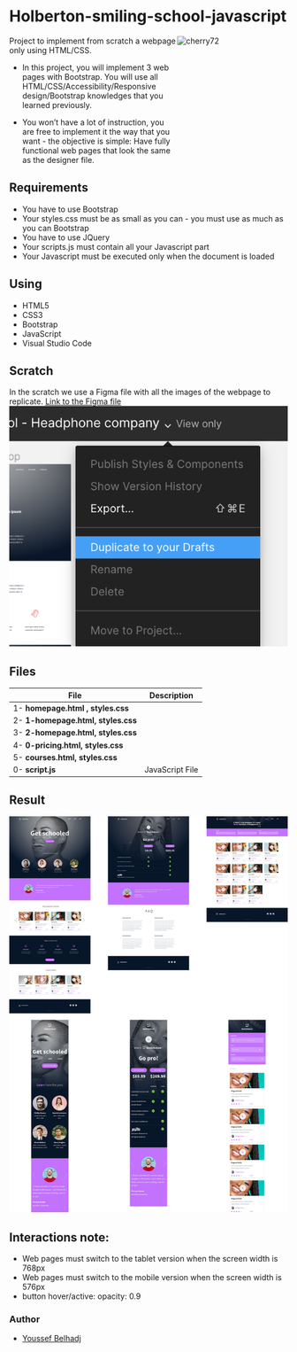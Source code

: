 # Holberton-smiling-school-javascript

<a href="https://holbertonschool.com"><img src="https://i.ibb.co/RyBcXY6/cherry72.png" align="right" width="200" height="200" alt="cherry72" border="0"></a>
Project to implement from scratch a webpage only using HTML/CSS.


* In this project, you will implement 3 web pages with Bootstrap. You will use all HTML/CSS/Accessibility/Responsive design/Bootstrap knowledges that you learned previously.

* You won’t have a lot of instruction, you are free to implement it the way that you want - the objective is simple: Have fully functional web pages that look the same as the designer file.
## Requirements
* You have to use Bootstrap
* Your styles.css must be as small as you can - you must use as much as you can Bootstrap
* You have to use JQuery
* Your scripts.js must contain all your Javascript part
* Your Javascript must be executed only when the document is loaded

## Using
* HTML5
* CSS3
* Bootstrap
* JavaScript
* Visual Studio Code

## Scratch

In the scratch we use a Figma file with all the images of the webpage to replicate.
[Link to the Figma file](https://www.figma.com/file/QYQqMYbdpAHL5xTclwJKSI/Homepage?node-id=0%3A1)
![Screenshot](images/559ad8d43fb61e310e2b.png)

## Files
|              File                |               Description                  |
| ---------------------------------| ------------------------------------------ |
|1- **homepage.html , styles.css**||
|2- **1-homepage.html, styles.css**| |
|3- **2-homepage.html, styles.css**| |
|4- **0-pricing.html, styles.css**| |
|5- **courses.html, styles.css**|  |
|0- **script.js**| JavaScript File|


## Result

![Screenshot](images/3c71cc99d2fc1c12a3d3.jpg)

## Interactions note:
- Web pages must switch to the tablet version when the screen width is 768px
- Web pages must switch to the mobile version when the screen width is 576px
- button hover/active: opacity: 0.9


### Author
 - [Youssef Belhadj](https://github.com/usfbelhadj)
